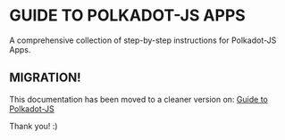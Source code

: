 # GUIDE TO POLKADOT-JS APPS

A comprehensive collection of step-by-step instructions for Polkadot-JS Apps.


## MIGRATION!

This documentation has been moved to a cleaner version on: [Guide to Polkadot-JS](https://anaelleltd.github.io/polkadotjs-guide/)

Thank you! :)
